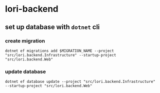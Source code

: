 # lori-backend

## set up database with `dotnet` cli

### create migration

```shell
dotnet ef migrations add $MIGRATION_NAME --project "src/lori.backend.Infrastructure" --startup-project "src/lori.backend.Web"
```

### update database

```shell
dotnet ef database update --project "src/lori.backend.Infrastructure" --startup-project "src/lori.backend.Web"
```
